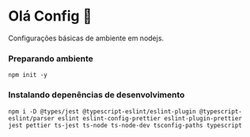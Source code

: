
# Olá Config :wave:


Configurações básicas de ambiente em nodejs.

### Preparando ambiente

    npm init -y
    
### Instalando depenências de desenvolvimento

    npm i -D @types/jest @typescript-eslint/eslint-plugin @typescript-eslint/parser eslint eslint-config-prettier eslint-plugin-prettier jest pettier ts-jest ts-node ts-node-dev tsconfig-paths typescript
